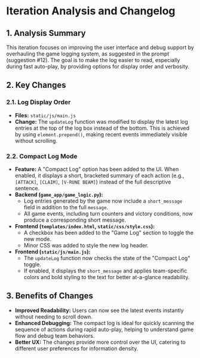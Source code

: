 # Iteration Analysis and Changelog

## 1. Analysis Summary
This iteration focuses on improving the user interface and debug support by overhauling the game logging system, as suggested in the prompt (suggestion #12). The goal is to make the log easier to read, especially during fast auto-play, by providing options for display order and verbosity.

## 2. Key Changes

### 2.1. Log Display Order
- **Files:** `static/js/main.js`
- **Change:** The `updateLog` function was modified to display the latest log entries at the top of the log box instead of the bottom. This is achieved by using `element.prepend()`, making recent events immediately visible without scrolling.

### 2.2. Compact Log Mode
- **Feature:** A "Compact Log" option has been added to the UI. When enabled, it displays a short, bracketed summary of each action (e.g., `[ATTACK]`, `[CLAIM]`, `[V-RUNE BEAM]`) instead of the full descriptive sentence.
- **Backend (`game_app/game_logic.py`):**
    - Log entries generated by the game now include a `short_message` field in addition to the full `message`.
    - All game events, including turn counters and victory conditions, now produce a corresponding short message.
- **Frontend (`templates/index.html`, `static/css/style.css`):**
    - A checkbox has been added to the "Game Log" section to toggle the new mode.
    - Minor CSS was added to style the new log header.
- **Frontend (`static/js/main.js`):**
    - The `updateLog` function now checks the state of the "Compact Log" toggle.
    - If enabled, it displays the `short_message` and applies team-specific colors and bold styling to the text for better at-a-glance readability.

## 3. Benefits of Changes
- **Improved Readability:** Users can now see the latest events instantly without needing to scroll down.
- **Enhanced Debugging:** The compact log is ideal for quickly scanning the sequence of actions during rapid auto-play, helping to understand game flow and debug team behaviors.
- **Better UX:** The changes provide more control over the UI, catering to different user preferences for information density.